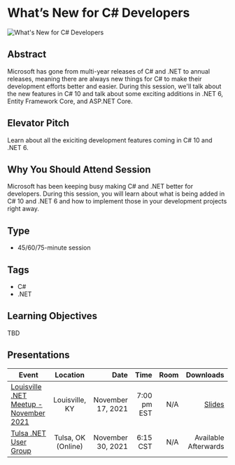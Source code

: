 # What’s New for C# Developers

![What's New for C# Developers](https://chadgreen.blob.core.windows.net/slides/WhatsNewForCSharpDevelopers.jpg)

## Abstract
Microsoft has gone from multi-year releases of C# and .NET to annual releases, meaning there are always new things for C# to make their development efforts better and easier. During this session, we'll talk about the new features in C# 10 and talk about some exciting additions in .NET 6, Entity Framework Core, and ASP.NET Core.

## Elevator Pitch
Learn about all the exiciting development features coming in C# 10 and .NET 6.

## Why You Should Attend Session
Microsoft has been keeping busy making C# and .NET better for developers.  During this session, you will learn about what is being added in C# 10 and .NET 6 and how to implement those in your development projects right away.

## Type
* 45/60/75-minute session

## Tags
* C#
* .NET

## Learning Objectives
TBD

## Presentations
| Event | Location | Date | Time | Room | Downloads |
|-----------|:-----------:|-----------:|-----------:|-----------:|-----------:|
| [Louisville .NET Meetup - November 2021](https://www.meetup.com/dotnet-virtual-user-group/events/281398492/) | Louisville, KY | November 17, 2021 | 7:00 pm EST | N/A | [Slides](https://chadgreen.blob.core.windows.net/slides/WhatsNewForCSharpDevelopers-LouDotNet.pdf) |
| [Tulsa .NET User Group](https://www.meetup.com/TulsaDevelopers-net/events/281762828/) | Tulsa, OK (Online) | November 30, 2021 | 6:15 CST | N/A | Available Afterwards |
